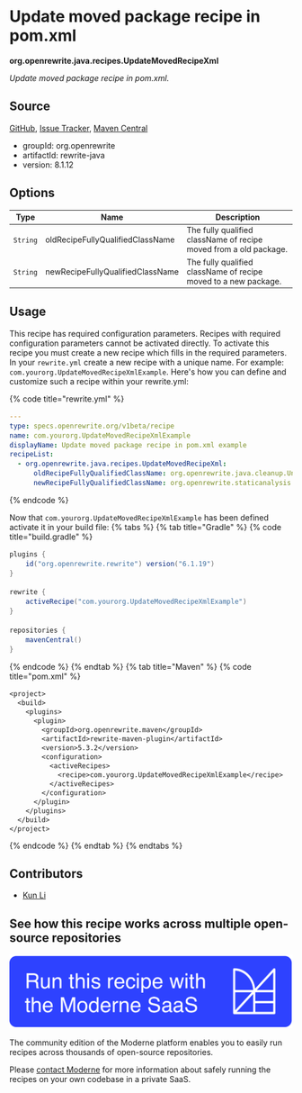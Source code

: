 # Update moved package recipe in pom.xml

**org.openrewrite.java.recipes.UpdateMovedRecipeXml**

_Update moved package recipe in pom.xml._

## Source

[GitHub](https://github.com/openrewrite/rewrite/blob/main/rewrite-java/src/main/java/org/openrewrite/java/recipes/UpdateMovedRecipeXml.java), [Issue Tracker](https://github.com/openrewrite/rewrite/issues), [Maven Central](https://central.sonatype.com/artifact/org.openrewrite/rewrite-java/8.1.12/jar)

* groupId: org.openrewrite
* artifactId: rewrite-java
* version: 8.1.12

## Options

| Type | Name | Description |
| -- | -- | -- |
| `String` | oldRecipeFullyQualifiedClassName | The fully qualified className of recipe moved from a old package. |
| `String` | newRecipeFullyQualifiedClassName | The fully qualified className of recipe moved to a new package. |


## Usage

This recipe has required configuration parameters. Recipes with required configuration parameters cannot be activated directly. To activate this recipe you must create a new recipe which fills in the required parameters. In your `rewrite.yml` create a new recipe with a unique name. For example: `com.yourorg.UpdateMovedRecipeXmlExample`.
Here's how you can define and customize such a recipe within your rewrite.yml:

{% code title="rewrite.yml" %}
```yaml
---
type: specs.openrewrite.org/v1beta/recipe
name: com.yourorg.UpdateMovedRecipeXmlExample
displayName: Update moved package recipe in pom.xml example
recipeList:
  - org.openrewrite.java.recipes.UpdateMovedRecipeXml:
      oldRecipeFullyQualifiedClassName: org.openrewrite.java.cleanup.UnnecessaryCatch
      newRecipeFullyQualifiedClassName: org.openrewrite.staticanalysis.UnnecessaryCatch
```
{% endcode %}

Now that `com.yourorg.UpdateMovedRecipeXmlExample` has been defined activate it in your build file:
{% tabs %}
{% tab title="Gradle" %}
{% code title="build.gradle" %}
```groovy
plugins {
    id("org.openrewrite.rewrite") version("6.1.19")
}

rewrite {
    activeRecipe("com.yourorg.UpdateMovedRecipeXmlExample")
}

repositories {
    mavenCentral()
}
```
{% endcode %}
{% endtab %}
{% tab title="Maven" %}
{% code title="pom.xml" %}
```markup
<project>
  <build>
    <plugins>
      <plugin>
        <groupId>org.openrewrite.maven</groupId>
        <artifactId>rewrite-maven-plugin</artifactId>
        <version>5.3.2</version>
        <configuration>
          <activeRecipes>
            <recipe>com.yourorg.UpdateMovedRecipeXmlExample</recipe>
          </activeRecipes>
        </configuration>
      </plugin>
    </plugins>
  </build>
</project>
```
{% endcode %}
{% endtab %}
{% endtabs %}

## Contributors
* [Kun Li](mailto:kun@moderne.io)


## See how this recipe works across multiple open-source repositories

[![Moderne Link Image](/.gitbook/assets/ModerneRecipeButton.png)](https://app.moderne.io/recipes/org.openrewrite.java.recipes.UpdateMovedRecipeXml)

The community edition of the Moderne platform enables you to easily run recipes across thousands of open-source repositories.

Please [contact Moderne](https://moderne.io/product) for more information about safely running the recipes on your own codebase in a private SaaS.
